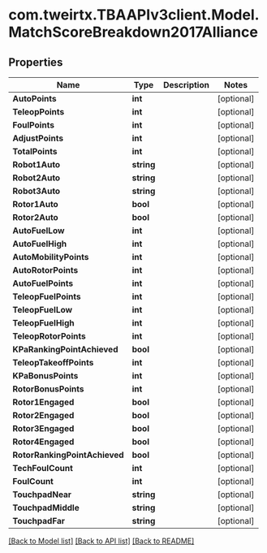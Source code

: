 
# com.tweirtx.TBAAPIv3client.Model.MatchScoreBreakdown2017Alliance

## Properties

Name | Type | Description | Notes
------------ | ------------- | ------------- | -------------
**AutoPoints** | **int** |  | [optional] 
**TeleopPoints** | **int** |  | [optional] 
**FoulPoints** | **int** |  | [optional] 
**AdjustPoints** | **int** |  | [optional] 
**TotalPoints** | **int** |  | [optional] 
**Robot1Auto** | **string** |  | [optional] 
**Robot2Auto** | **string** |  | [optional] 
**Robot3Auto** | **string** |  | [optional] 
**Rotor1Auto** | **bool** |  | [optional] 
**Rotor2Auto** | **bool** |  | [optional] 
**AutoFuelLow** | **int** |  | [optional] 
**AutoFuelHigh** | **int** |  | [optional] 
**AutoMobilityPoints** | **int** |  | [optional] 
**AutoRotorPoints** | **int** |  | [optional] 
**AutoFuelPoints** | **int** |  | [optional] 
**TeleopFuelPoints** | **int** |  | [optional] 
**TeleopFuelLow** | **int** |  | [optional] 
**TeleopFuelHigh** | **int** |  | [optional] 
**TeleopRotorPoints** | **int** |  | [optional] 
**KPaRankingPointAchieved** | **bool** |  | [optional] 
**TeleopTakeoffPoints** | **int** |  | [optional] 
**KPaBonusPoints** | **int** |  | [optional] 
**RotorBonusPoints** | **int** |  | [optional] 
**Rotor1Engaged** | **bool** |  | [optional] 
**Rotor2Engaged** | **bool** |  | [optional] 
**Rotor3Engaged** | **bool** |  | [optional] 
**Rotor4Engaged** | **bool** |  | [optional] 
**RotorRankingPointAchieved** | **bool** |  | [optional] 
**TechFoulCount** | **int** |  | [optional] 
**FoulCount** | **int** |  | [optional] 
**TouchpadNear** | **string** |  | [optional] 
**TouchpadMiddle** | **string** |  | [optional] 
**TouchpadFar** | **string** |  | [optional] 

[[Back to Model list]](../README.md#documentation-for-models)
[[Back to API list]](../README.md#documentation-for-api-endpoints)
[[Back to README]](../README.md)

